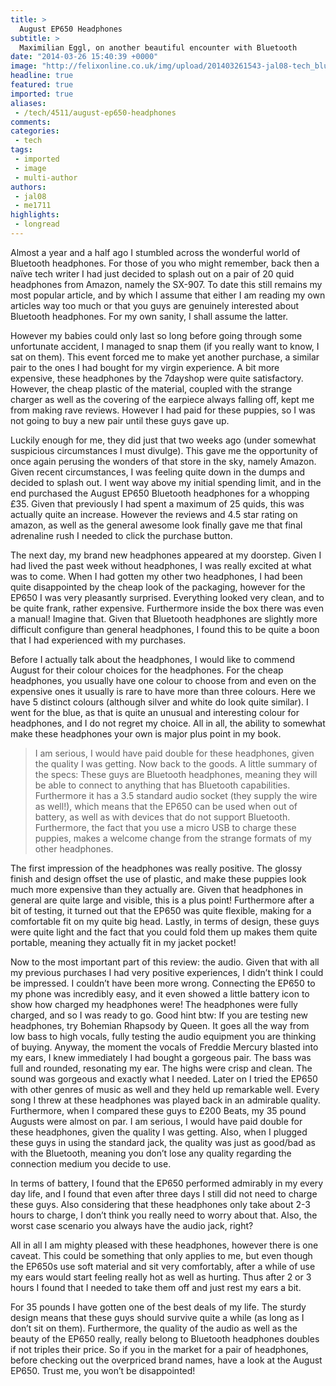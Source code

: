 ```yaml
---
title: >
  August EP650 Headphones
subtitle: >
  Maximilian Eggl, on another beautiful encounter with Bluetooth
date: "2014-03-26 15:40:39 +0000"
image: "http://felixonline.co.uk/img/upload/201403261543-jal08-tech_bluehead.jpg"
headline: true
featured: true
imported: true
aliases:
 - /tech/4511/august-ep650-headphones
comments:
categories:
 - tech
tags:
 - imported
 - image
 - multi-author
authors:
 - jal08
 - me1711
highlights:
 - longread
---
```


Almost a year and a half ago I stumbled across the wonderful world of Bluetooth headphones. For those of you who might remember, back then a naïve tech writer I had just decided to splash out on a pair of 20 quid headphones from Amazon, namely the SX-907. To date this still remains my most popular article, and by which I assume that either I am reading my own articles way too much or that you guys are genuinely interested about Bluetooth headphones. For my own sanity, I shall assume the latter.

However my babies could only last so long before going through some unfortunate accident, I managed to snap them (if you really want to know, I sat on them). This event forced me to make yet another purchase, a similar pair to the ones I had bought for my virgin experience. A bit more expensive, these headphones by the 7dayshop were quite satisfactory. However, the cheap plastic of the material, coupled with the strange charger as well as the covering of the earpiece always falling off, kept me from making rave reviews. However I had paid for these puppies, so I was not going to buy a new pair until these guys gave up.

Luckily enough for me, they did just that two weeks ago (under somewhat suspicious circumstances I must divulge). This gave me the opportunity of once again perusing the wonders of that store in the sky, namely Amazon. Given recent circumstances, I was feeling quite down in the dumps and decided to splash out. I went way above my initial spending limit, and in the end purchased the August EP650 Bluetooth headphones for a whopping £35. Given that previously I had spent a maximum of 25 quids, this was actually quite an increase. However the reviews and 4.5 star rating on amazon, as well as the general awesome look finally gave me that final adrenaline rush I needed to click the purchase button.

The next day, my brand new headphones appeared at my doorstep. Given I had lived the past week without headphones, I was really excited at what was to come. When I had gotten my other two headphones, I had been quite disappointed by the cheap look of the packaging, however for the EP650 I was very pleasantly surprised. Everything looked very clean, and to be quite frank, rather expensive. Furthermore inside the box there was even a manual! Imagine that. Given that Bluetooth headphones are slightly more difficult configure than general headphones, I found this to be quite a boon that I had experienced with my purchases.

Before I actually talk about the headphones, I would like to commend August for their colour choices for the headphones. For the cheap headphones, you usually have one colour to choose from and even on the expensive ones it usually is rare to have more than three colours. Here we have 5 distinct colours (although silver and white do look quite similar). I went for the blue, as that is quite an unusual and interesting colour for headphones, and I do not regret my choice. All in all, the ability to somewhat make these headphones your own is major plus point in my book.
> I am serious, I would have paid double for these headphones, given the quality I was getting.
Now back to the goods. A little summary of the specs: These guys are Bluetooth headphones, meaning they will be able to connect to anything that has Bluetooth capabilities. Furthermore it has a 3.5 standard audio socket (they supply the wire as well!), which means that the EP650 can be used when out of battery, as well as with devices that do not support Bluetooth. Furthermore, the fact that you use a micro USB to charge these puppies, makes a welcome change from the strange formats of my other headphones.

The first impression of the headphones was really positive. The glossy finish and design offset the use of plastic, and make these puppies look much more expensive than they actually are. Given that headphones in general are quite large and visible, this is a plus point! Furthermore after a bit of testing, it turned out that the EP650 was quite flexible, making for a comfortable fit on my quite big head. Lastly, in terms of design, these guys were quite light and the fact that you could fold them up makes them quite portable, meaning they actually fit in my jacket pocket!

Now to the most important part of this review: the audio. Given that with all my previous purchases I had very positive experiences, I didn’t think I could be impressed. I couldn’t have been more wrong. Connecting the EP650 to my phone was incredibly easy, and it even showed a little battery icon to show how charged my headphones were! The headphones were fully charged, and so I was ready to go. Good hint btw: If you are testing new headphones, try Bohemian Rhapsody by Queen. It goes all the way from low bass to high vocals, fully testing the audio equipment you are thinking of buying. Anyway, the moment the vocals of Freddie Mercury blasted into my ears, I knew immediately I had bought a gorgeous pair. The bass was full and rounded, resonating my ear. The highs were crisp and clean. The sound was gorgeous and exactly what I needed. Later on I tried the EP650 with other genres of music as well and they held up remarkable well. Every song I threw at these headphones was played back in an admirable quality. Furthermore, when I compared these guys to £200 Beats, my 35 pound Augusts were almost on par. I am serious, I would have paid double for these headphones, given the quality I was getting. Also, when I plugged these guys in using the standard jack, the quality was just as good/bad as with the Bluetooth, meaning you don’t lose any quality regarding the connection medium you decide to use.

In terms of battery, I found that the EP650 performed admirably in my every day life, and I found that even after three days I still did not need to charge these guys. Also considering that these headphones only take about 2-3 hours to charge, I don’t think you really need to worry about that. Also, the worst case scenario you always have the audio jack, right?

All in all I am mighty pleased with these headphones, however there is one caveat. This could be something that only applies to me, but even though the EP650s use soft material and sit very comfortably, after a while of use my ears would start feeling really hot as well as hurting. Thus after 2 or 3 hours I found that I needed to take them off and just rest my ears a bit.

For 35 pounds I have gotten one of the best deals of my life. The sturdy design means that these guys should survive quite a while (as long as I don’t sit on them). Furthermore, the quality of the audio as well as the beauty of the EP650 really, really belong to Bluetooth headphones doubles if not triples their price. So if you in the market for a pair of headphones, before checking out the overpriced brand names, have a look at the August EP650. Trust me, you won’t be disappointed!
